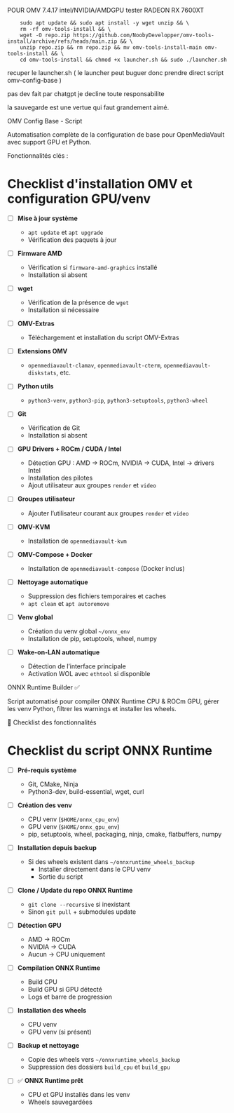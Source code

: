 
POUR OMV 7.4.17 intel/NVIDIA/AMDGPU tester RADEON RX 7600XT

        sudo apt update && sudo apt install -y wget unzip && \
        rm -rf omv-tools-install && \
        wget -O repo.zip https://github.com/NoobyDevelopper/omv-tools-install/archive/refs/heads/main.zip && \
        unzip repo.zip && rm repo.zip && mv omv-tools-install-main omv-tools-install && \
        cd omv-tools-install && chmod +x launcher.sh && sudo ./launcher.sh


recuper le launcher.sh  ( le launcher peut buguer donc prendre direct script omv-config-base )

pas dev fait par chatgpt je decline toute responsabilite

la sauvegarde est une vertue qui faut grandement aimé.

OMV Config Base - Script
        
Automatisation complète de la configuration de base pour OpenMediaVault avec support GPU et Python.
        
Fonctionnalités clés :
# Checklist d'installation OMV et configuration GPU/venv

- [ ] **Mise à jour système**  
  - `apt update` et `apt upgrade`  
  - Vérification des paquets à jour

- [ ] **Firmware AMD**  
  - Vérification si `firmware-amd-graphics` installé  
  - Installation si absent

- [ ] **wget**  
  - Vérification de la présence de `wget`  
  - Installation si nécessaire

- [ ] **OMV-Extras**  
  - Téléchargement et installation du script OMV-Extras

- [ ] **Extensions OMV**  
  - `openmediavault-clamav`, `openmediavault-cterm`, `openmediavault-diskstats`, etc.  

- [ ] **Python utils**  
  - `python3-venv`, `python3-pip`, `python3-setuptools`, `python3-wheel`

- [ ] **Git**  
  - Vérification de Git  
  - Installation si absent

- [ ] **GPU Drivers + ROCm / CUDA / Intel**  
  - Détection GPU : AMD → ROCm, NVIDIA → CUDA, Intel → drivers Intel  
  - Installation des pilotes  
  - Ajout utilisateur aux groupes `render` et `video`

- [ ] **Groupes utilisateur**  
  - Ajouter l’utilisateur courant aux groupes `render` et `video`

- [ ] **OMV-KVM**  
  - Installation de `openmediavault-kvm`

- [ ] **OMV-Compose + Docker**  
  - Installation de `openmediavault-compose` (Docker inclus)

- [ ] **Nettoyage automatique**  
  - Suppression des fichiers temporaires et caches  
  - `apt clean` et `apt autoremove`

- [ ] **Venv global**  
  - Création du venv global `~/onnx_env`  
  - Installation de pip, setuptools, wheel, numpy

- [ ] **Wake-on-LAN automatique**  
  - Détection de l’interface principale  
  - Activation WOL avec `ethtool` si disponible

ONNX Runtime Builder ✅

Script automatisé pour compiler ONNX Runtime CPU & ROCm GPU, gérer les venv Python, filtrer les warnings et installer les wheels.

🚀 Checklist des fonctionnalités

# Checklist du script ONNX Runtime

- [ ] **Pré-requis système**  
  - Git, CMake, Ninja  
  - Python3-dev, build-essential, wget, curl

- [ ] **Création des venv**  
  - CPU venv (`$HOME/onnx_cpu_env`)  
  - GPU venv (`$HOME/onnx_gpu_env`)  
  - pip, setuptools, wheel, packaging, ninja, cmake, flatbuffers, numpy

- [ ] **Installation depuis backup**  
  - Si des wheels existent dans `~/onnxruntime_wheels_backup`  
    - Installer directement dans le CPU venv  
    - Sortie du script  

- [ ] **Clone / Update du repo ONNX Runtime**  
  - `git clone --recursive` si inexistant  
  - Sinon `git pull` + submodules update  

- [ ] **Détection GPU**  
  - AMD → ROCm  
  - NVIDIA → CUDA  
  - Aucun → CPU uniquement  

- [ ] **Compilation ONNX Runtime**  
  - Build CPU  
  - Build GPU si GPU détecté  
  - Logs et barre de progression  

- [ ] **Installation des wheels**  
  - CPU venv  
  - GPU venv (si présent)  

- [ ] **Backup et nettoyage**  
  - Copie des wheels vers `~/onnxruntime_wheels_backup`  
  - Suppression des dossiers `build_cpu` et `build_gpu`  

- [ ] ✅ **ONNX Runtime prêt**  
  - CPU et GPU installés dans les venv  
  - Wheels sauvegardées
